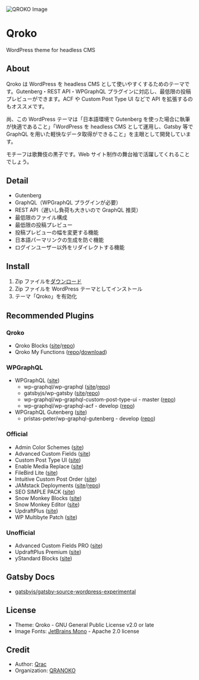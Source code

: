 ![QROKO Image](https://i.gyazo.com/34e95d8b62c171cc7ed6ada24909ad66.png)

# Qroko

WordPress theme for headless CMS

## About

Qroko は WordPress を headless CMS として使いやすくするためのテーマです。Gutenberg・REST API・WPGraphQL プラグインに対応し、最低限の投稿プレビューができます。ACF や Custom Post Type UI などで API を拡張するのもオススメです。

尚、この WordPress テーマは「日本語環境で Gutenberg を使った場合に執筆が快適であること」「WordPress を headless CMS として運用し、Gatsby 等で GraphQL を用いた軽快なデータ取得ができること」を主眼として開発しています。

モチーフは歌舞伎の黒子です。Web サイト制作の舞台袖で活躍してくれることでしょう。

## Detail

- Gutenberg
- GraphQL（WPGraphQL プラグインが必要）
- REST API（遅いし負荷も大きいので GraphQL 推奨）
- 最低限のファイル構成
- 最低限の投稿プレビュー
- 投稿プレビューの幅を変更する機能
- 日本語パーマリンクの生成を防ぐ機能
- ログインユーザー以外をリダイレクトする機能

## Install

1. Zip ファイルを[ダウンロード](https://github.com/qrac/qroko/archive/master.zip)
2. Zip ファイルを WordPress テーマとしてインストール
3. テーマ「Qroko」を有効化

## Recommended Plugins

### Qroko

- Qroko Blocks ([site](https://wordpress.org/plugins/qroko-blocks/)/[repo](https://github.com/qrac/qroko-blocks))
- Qroko My Functions ([repo](https://github.com/qrac/qroko-my-functions)/[download](https://github.com/qrac/qroko-my-functions/archive/master.zip))

### WPGraphQL

- WPGraphQL ([site](https://www.wpgraphql.com/))
  - wp-graphql/wp-graphql ([site](https://wordpress.org/plugins/wp-graphql/)/[repo](https://github.com/wp-graphql/wp-graphql))
  - gatsbyjs/wp-gatsby ([site](https://wordpress.org/plugins/wp-gatsby/)/[repo](https://github.com/gatsbyjs/wp-gatsby))
  - wp-graphql/wp-graphql-custom-post-type-ui - master ([repo](https://github.com/wp-graphql/wp-graphql-custom-post-type-ui))
  - wp-graphql/wp-graphql-acf - develop ([repo](https://github.com/wp-graphql/wp-graphql-acf))
- WPGraphQL Gutenberg ([site](https://wp-graphql-gutenberg.netlify.app/))
  - pristas-peter/wp-graphql-gutenberg - develop ([repo](https://github.com/pristas-peter/wp-graphql-gutenberg))

### Official

- Admin Color Schemes ([site](https://ja.wordpress.org/plugins/admin-color-schemes/))
- Advanced Custom Fields ([site](https://ja.wordpress.org/plugins/advanced-custom-fields/))
- Custom Post Type UI ([site](https://ja.wordpress.org/plugins/custom-post-type-ui/))
- Enable Media Replace ([site](https://ja.wordpress.org/plugins/enable-media-replace/))
- FileBird Lite ([site](https://ja.wordpress.org/plugins/filebird/))
- Intuitive Custom Post Order ([site](https://ja.wordpress.org/plugins/intuitive-custom-post-order/))
- JAMstack Deployments ([site](https://ja.wordpress.org/plugins/wp-jamstack-deployments/)/[repo](https://github.com/crgeary/wp-jamstack-deployments))
- SEO SIMPLE PACK ([site](https://wordpress.org/plugins/seo-simple-pack/))
- Snow Monkey Blocks ([site](https://ja.wordpress.org/plugins/snow-monkey-blocks/))
- Snow Monkey Editor ([site](https://ja.wordpress.org/plugins/snow-monkey-editor/))
- UpdraftPlus ([site](https://ja.wordpress.org/plugins/updraftplus/))
- WP Multibyte Patch ([site](https://ja.wordpress.org/plugins/wp-multibyte-patch/))

### Unofficial

- Advanced Custom Fields PRO ([site](https://www.advancedcustomfields.com/pro/))
- UpdraftPlus Premium ([site](https://updraftplus.com/shop/))
- yStandard Blocks ([site](https://wp-ystandard.com/plugins/ystandard-blocks/))

## Gatsby Docs

- [gatsbyjs/gatsby-source-wordpress-experimental](https://github.com/gatsbyjs/gatsby-source-wordpress-experimental)

## License

- Theme: Qroko - GNU General Public License v2.0 or late
- Image Fonts: [JetBrains Mono](https://www.jetbrains.com/lp/mono/) - Apache 2.0 license

## Credit

- Author: [Qrac](https://qrac.jp)
- Organization: [QRANOKO](https://qranoko.jp)
